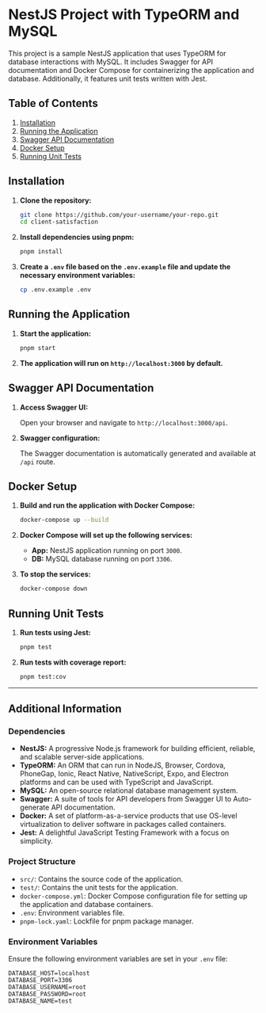 # NestJS Project with TypeORM and MySQL

This project is a sample NestJS application that uses TypeORM for database interactions with MySQL. It includes Swagger for API documentation and Docker Compose for containerizing the application and database. Additionally, it features unit tests written with Jest.

## Table of Contents

1. [Installation](#installation)
2. [Running the Application](#running-the-application)
3. [Swagger API Documentation](#swagger-api-documentation)
4. [Docker Setup](#docker-setup)
5. [Running Unit Tests](#running-unit-tests)

## Installation

1. **Clone the repository:**

    ```bash
    git clone https://github.com/your-username/your-repo.git
    cd client-satisfaction
    ```

2. **Install dependencies using pnpm:**

    ```bash
    pnpm install
    ```

3. **Create a `.env` file based on the `.env.example` file and update the necessary environment variables:**

    ```bash
    cp .env.example .env
    ```

## Running the Application

1. **Start the application:**

    ```bash
    pnpm start
    ```

2. **The application will run on `http://localhost:3000` by default.**

## Swagger API Documentation

1. **Access Swagger UI:**

    Open your browser and navigate to `http://localhost:3000/api`.

2. **Swagger configuration:**

    The Swagger documentation is automatically generated and available at `/api` route.

## Docker Setup

1. **Build and run the application with Docker Compose:**

    ```bash
    docker-compose up --build
    ```

2. **Docker Compose will set up the following services:**
   - **App:** NestJS application running on port `3000`.
   - **DB:** MySQL database running on port `3306`.

3. **To stop the services:**

    ```bash
    docker-compose down
    ```

## Running Unit Tests

1. **Run tests using Jest:**

    ```bash
    pnpm test
    ```

2. **Run tests with coverage report:**

    ```bash
    pnpm test:cov
    ```

---

## Additional Information

### Dependencies

- **NestJS:** A progressive Node.js framework for building efficient, reliable, and scalable server-side applications.
- **TypeORM:** An ORM that can run in NodeJS, Browser, Cordova, PhoneGap, Ionic, React Native, NativeScript, Expo, and Electron platforms and can be used with TypeScript and JavaScript.
- **MySQL:** An open-source relational database management system.
- **Swagger:** A suite of tools for API developers from Swagger UI to Auto-generate API documentation.
- **Docker:** A set of platform-as-a-service products that use OS-level virtualization to deliver software in packages called containers.
- **Jest:** A delightful JavaScript Testing Framework with a focus on simplicity.

### Project Structure

- `src/`: Contains the source code of the application.
- `test/`: Contains the unit tests for the application.
- `docker-compose.yml`: Docker Compose configuration file for setting up the application and database containers.
- `.env`: Environment variables file.
- `pnpm-lock.yaml`: Lockfile for pnpm package manager.

### Environment Variables

Ensure the following environment variables are set in your `.env` file:

```dotenv
DATABASE_HOST=localhost
DATABASE_PORT=3306
DATABASE_USERNAME=root
DATABASE_PASSWORD=root
DATABASE_NAME=test

